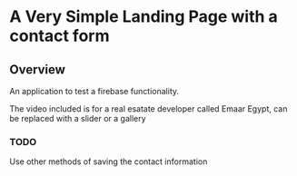 # A Very Simple Landing Page with a contact form

## Overview

An application to test a firebase functionality.

The video included is for a real esatate developer called Emaar Egypt, can be replaced with a slider or a gallery

### TODO

Use other methods of saving the contact information